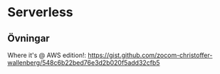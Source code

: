 # Serverless

## Övningar

Where it's @ AWS edition!: https://gist.github.com/zocom-christoffer-wallenberg/548c6b22bed76e3d2b020f5add32cfb5